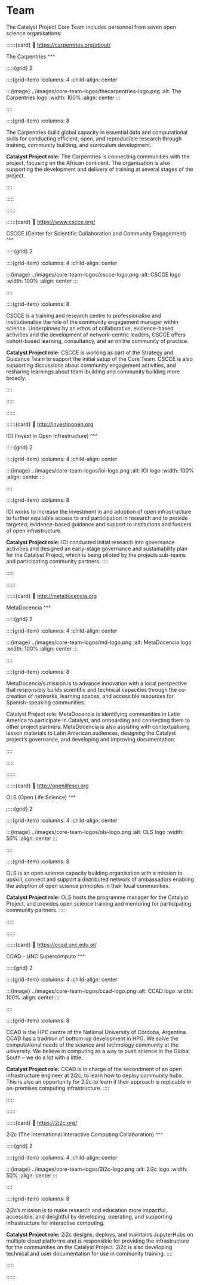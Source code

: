 # Team

The Catalyst Project Core Team includes personnel from seven open science organisations:

::::::{card}
:link: https://carpentries.org/about/

The Carpentries
^^^

:::::{grid} 2

::::{grid-item}
:columns: 4
:child-align: center

:::{image} ../images/core-team-logos/thecarpentries-logo.png
:alt: The Carpentries logo
:width: 100%
:align: center
:::

::::

::::{grid-item}
:columns: 8

The Carpentries build global capacity in essential data and computational skills for conducting efficient, open, and reproducible research through training, community building, and curriculum development.

**Catalyst Project role:** The Carpentries is connecting communities with the project, focusing on the African continent. The organisation is also supporting the development and delivery of training at several stages of the project.

::::

:::::

::::::

::::::{card}
:link: https://www.cscce.org/

CSCCE (Center for Scientific Collaboration and Community Engagement)
^^^

:::::{grid} 2

::::{grid-item}
:columns: 4
:child-align: center

:::{image} ../images/core-team-logos/cscce-logo.png
:alt: CSCCE logo
:width: 100%
:align: center
:::

::::

::::{grid-item}
:columns: 8

CSCCE is a training and research centre to professionalise and institutionalise the role of the community engagement manager within science. Underpinned by an ethos of collaborative, evidence-based activities and the development of network-centric leaders, CSCCE offers cohort-based learning, consultancy, and an online community of practice.

**Catalyst Project role:** CSCCE is working as part of the Strategy and Guidance Team to support the initial setup of the Core Team. CSCCE is also supporting discussions about community engagement activities, and resharing learnings about team-building and community building more broadly.

::::

:::::

::::::

::::::{card}
:link: http://investinopen.org

IOI (Invest in Open Infrastructure)
^^^

:::::{grid} 2

::::{grid-item}
:columns: 4
:child-align: center

:::{image} ../images/core-team-logos/ioi-logo.png
:alt: IOI logo
:width: 100%
:align: center
:::

::::

::::{grid-item}
:columns: 8

IOI works to increase the investment in and adoption of open infrastructure to further equitable access to and participation in research and to provide targeted, evidence-based guidance and support to institutions and funders of open infrastructure.

**Catalyst Project role:** IOI conducted initial research into governance activities and designed an early-stage governance and sustainability plan for the Catalyst Project, which is being piloted by the projects sub-teams and participating community partners.
::::

:::::

::::::

::::::{card}
:link: http://metadocencia.org

MetaDocencia
^^^

:::::{grid} 2

::::{grid-item}
:columns: 4
:child-align: center

:::{image} ../images/core-team-logos/md-logo.png
:alt: MetaDocencia logo
:width: 100%
:align: center
:::

::::

::::{grid-item}
:columns: 8

MetaDocencia’s mission is to advance innovation with a local perspective that responsibly builds scientific and technical capacities through the co-creation of networks, learning spaces, and accessible resources for Spanish-speaking communities.

Catalyst Project role: MetaDocencia is identifying communities in Latin America to participate in Catalyst, and onboarding and connecting them to other project partners. MetaDocencia is also assisting with contextualising lesson materials to Latin American audiences, designing the Catalyst project’s governance, and developing and improving documentation.

::::

:::::

::::::

::::::{card} 
:link: http://openlifesci.org

OLS (Open Life Science)
^^^

:::::{grid} 2

::::{grid-item}
:columns: 4
:child-align: center

:::{image} ../images/core-team-logos/ols-logo.png
:alt: OLS logo
:width: 50%
:align: center
:::

::::

::::{grid-item}
:columns: 8

OLS is an open science capacity building organisation with a mission to upskill, connect and support a distributed network of ambassadors enabling the adoption of open science principles in their local communities.

**Catalyst Project role:** OLS hosts the programme manager for the Catalyst Project, and provides open science training and mentoring for participating community partners. 
::::

:::::

::::::

::::::{card} 
:link: https://ccad.unc.edu.ar/

CCAD - UNC Supercómputo
^^^

:::::{grid} 2

::::{grid-item}
:columns: 4
:child-align: center

:::{image} ../images/core-team-logos/ccad-logo.png
:alt: CCAD logo
:width: 100%
:align: center
:::

::::

::::{grid-item}
:columns: 8

CCAD is the HPC centre of the National University of Córdoba, Argentina. CCAD has a tradition of bottom-up development in HPC. We solve the computational needs of the science and technology community at the university. We believe in computing as a way to push science in the Global South – we do a lot with a little.

**Catalyst Project role:** CCAD is in charge of the secondment of an open infrastructure engineer at 2i2c, to learn how to deploy community hubs. This is also an opportunity for 2i2c to learn if their approach is replicable in on-premises computing infrastructure.
::::

:::::

::::::

::::::{card} 
:link: https://2i2c.org/

2i2c (The International Interactive Computing Collaboration)
^^^

:::::{grid} 2

::::{grid-item}
:columns: 4
:child-align: center

:::{image} ../images/core-team-logos/2i2c-logo.png
:alt: 2i2c logo
:width: 50%
:align: center
:::

::::

::::{grid-item}
:columns: 8

2i2c’s mission is to make research and education more impactful, accessible, and delightful by developing, operating, and supporting infrastructure for interactive computing.

**Catalyst Project role:** 2i2c designs, deploys, and maintains JupyterHubs on multiple cloud platforms and is responsible for providing the infrastructure for the communities on the Catalyst Project. 2i2c is also developing technical and user documentation for use in community training.
::::

:::::

::::::
